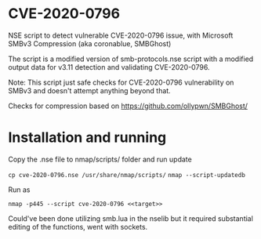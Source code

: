 # CVE-2020-0796
NSE script to detect vulnerable CVE-2020-0796 issue, with Microsoft SMBv3 Compression (aka coronablue, SMBGhost)

The script is a modified version of smb-protocols.nse script with a modified output data for v3.11 detection and validating CVE-2020-0796. 

Note: This script just safe checks for CVE-2020-0796 vulnerability on SMBv3 and doesn't attempt anything beyond that.

Checks for compression based on https://github.com/ollypwn/SMBGhost/

# Installation and running

Copy the .nse file to nmap/scripts/ folder and run update

``cp cve-2020-0796.nse /usr/share/nmap/scripts/``
``nmap --script-updatedb``

Run as 

``nmap -p445 --script cve-2020-0796 <<target>>``



Could've been done utilizing smb.lua in the nselib but it required substantial editing of the functions, went with sockets. 
